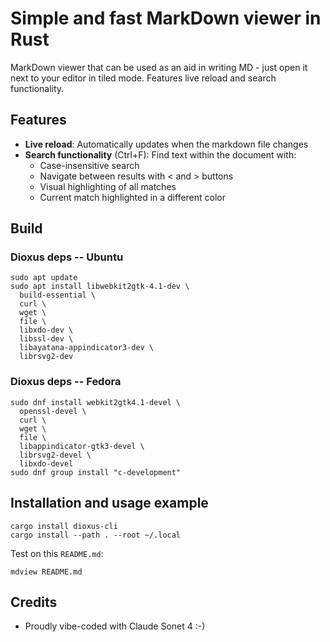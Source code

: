 # Simple and fast MarkDown viewer in Rust

MarkDown viewer that can be used as an aid in writing MD - just open it next to your editor in tiled mode. Features live reload and search functionality.

## Features

- **Live reload**: Automatically updates when the markdown file changes
- **Search functionality** (Ctrl+F): Find text within the document with:
  - Case-insensitive search
  - Navigate between results with < and > buttons
  - Visual highlighting of all matches
  - Current match highlighted in a different color

## Build

### Dioxus deps -- Ubuntu
```
sudo apt update
sudo apt install libwebkit2gtk-4.1-dev \
  build-essential \
  curl \
  wget \
  file \
  libxdo-dev \
  libssl-dev \
  libayatana-appindicator3-dev \
  librsvg2-dev
```

### Dioxus deps -- Fedora
```
sudo dnf install webkit2gtk4.1-devel \
  openssl-devel \
  curl \
  wget \
  file \
  libappindicator-gtk3-devel \
  librsvg2-devel \
  libxdo-devel
sudo dnf group install "c-development"
```

## Installation and usage example

```
cargo install dioxus-cli
cargo install --path . --root ~/.local
```

Test on this `README.md`:

```
mdview README.md
```

## Credits

* Proudly vibe-coded with Claude Sonet 4 :-)
